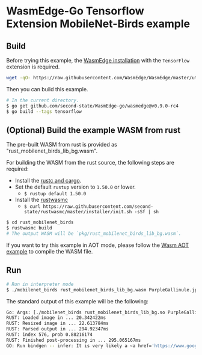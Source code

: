 # WasmEdge-Go Tensorflow Extension MobileNet-Birds example

## Build

Before trying this example, the [WasmEdge installation](https://github.com/WasmEdge/WasmEdge/blob/master/docs/install.md) with the `TensorFlow` extension is required.

```bash
wget -qO- https://raw.githubusercontent.com/WasmEdge/WasmEdge/master/utils/install.sh | bash -s -- -e tf -v 0.9.0-rc.4
```

Then you can build this example.

```bash
# In the current directory.
$ go get github.com/second-state/WasmEdge-go/wasmedge@v0.9.0-rc4
$ go build --tags tensorflow
```

## (Optional) Build the example WASM from rust

The pre-built WASM from rust is provided as "rust_mobilenet_birds_lib_bg.wasm".

For building the WASM from the rust source, the following steps are required:

* Install the [rustc and cargo](https://www.rust-lang.org/tools/install).
* Set the default `rustup` version to `1.50.0` or lower.
  * `$ rustup default 1.50.0`
* Install the [rustwasmc](https://github.com/second-state/rustwasmc)
  * `$ curl https://raw.githubusercontent.com/second-state/rustwasmc/master/installer/init.sh -sSf | sh`

```bash
$ cd rust_mobilenet_birds
$ rustwasmc build
# The output WASM will be `pkg/rust_mobilenet_birds_lib_bg.wasm`.
```

If you want to try this example in AOT mode, please follow the [Wasm AOT example](https://github.com/second-state/WasmEdge-go-examples/tree/master/go_WasmAOT) to compile the WASM file.

## Run

```bash
# Run in interpreter mode
$ ./mobilenet_birds rust_mobilenet_birds_lib_bg.wasm PurpleGallinule.jpg
```

The standard output of this example will be the following:

```bash
Go: Args: [./mobilenet_birds rust_mobilenet_birds_lib_bg.so PurpleGallinule.jpg]
RUST: Loaded image in ... 20.342422ms
RUST: Resized image in ... 22.613784ms
RUST: Parsed output in ... 294.92347ms
RUST: index 576, prob 0.88216174
RUST: Finished post-processing in ... 295.065167ms
GO: Run bindgen -- infer: It is very likely a <a href='https://www.google.com/search?q=Porphyrio martinicus'>Porphyrio martinicus</a> in the picture
```
